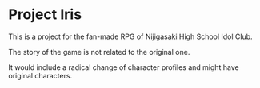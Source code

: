 # Project Iris

This is a project for the fan-made RPG of Nijigasaki High School Idol Club.

The story of the game is not related to the original one.

It would include a radical change of character profiles and might have original characters.
